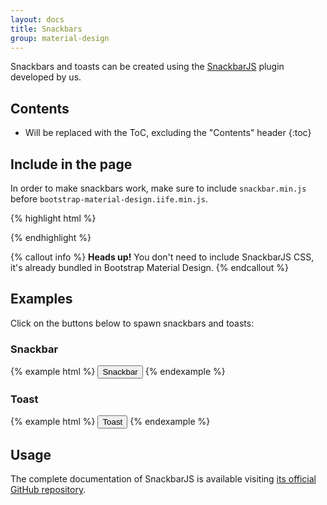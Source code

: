 ```yaml
---
layout: docs
title: Snackbars
group: material-design
---
```


Snackbars and toasts can be created using the [SnackbarJS](https://github.com/FezVrasta/snackbarjs) plugin developed by us.

## Contents

* Will be replaced with the ToC, excluding the "Contents" header
{:toc}

## Include in the page

In order to make snackbars work, make sure to include `snackbar.min.js` before `bootstrap-material-design.iife.min.js`.

{% highlight html %}
<script src="{{ site.data.cdn.jquery }}"></script>
<script src="{{ site.data.cdn.tether }}"></script>
<script src="{{ site.data.cdn.snackbar }}"></script>
<script src="{{ site.data.cdn.js }}"></script>
<!-- IE10 viewport hack for Surface/desktop Windows 8 bug -->
<script src="{{ site.data.cdn['ie10-viewport-bug-workaround'] }}"></script>
<script>
  $('body').bootstrapMaterialDesign();
</script>
{% endhighlight %}

{% callout info %}
**Heads up!** You don't need to include SnackbarJS CSS, it's already bundled in Bootstrap Material Design.
{% endcallout %}

## Examples

Click on the buttons below to spawn snackbars and toasts:

### Snackbar

{% example html %}
<button type="button" class="btn btn-secondary" data-toggle="snackbar" data-content="Free fried chicken here! <a href='https://example.org' class='btn btn-info'>Check it out</a>" data-html-allowed="true" data-timeout="0">
  Snackbar
</button>
{% endexample %}

### Toast

{% example html %}
<button type="button" class="btn btn-secondary" data-toggle="snackbar" data-style="toast" data-content="Fried chicken out of stock.">
  Toast
</button>
{% endexample %}

## Usage

The complete documentation of SnackbarJS is available visiting [its official GitHub repository](https://github.com/FezVrasta/snackbarjs).
